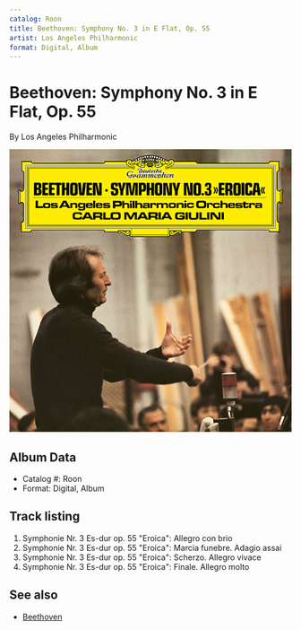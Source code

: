 ```yaml
---
catalog: Roon
title: Beethoven: Symphony No. 3 in E Flat, Op. 55
artist: Los Angeles Philharmonic
format: Digital, Album
---
```


# Beethoven: Symphony No. 3 in E Flat, Op. 55

By Los Angeles Philharmonic

![](../../assets/albumcovers/Los_Angeles_Philharmonic-Beethoven-_Symphony_No_3_in_E_Flat__Op_55.png)

## Album Data

- Catalog #: Roon
- Format: Digital, Album


## Track listing


1. Symphonie Nr. 3 Es-dur op. 55 "Eroica": Allegro con brio
2. Symphonie Nr. 3 Es-dur op. 55 "Eroica": Marcia funebre. Adagio assai
3. Symphonie Nr. 3 Es-dur op. 55 "Eroica": Scherzo. Allegro vivace
4. Symphonie Nr. 3 Es-dur op. 55 "Eroica": Finale. Allegro molto


## See also

- [Beethoven](Beethoven-_Symphony_No6_in_F__Op_68.md)
